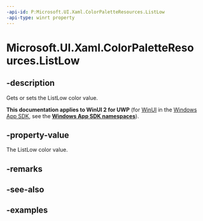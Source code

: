 ```yaml
---
-api-id: P:Microsoft.UI.Xaml.ColorPaletteResources.ListLow
-api-type: winrt property
---
```


<!-- Property syntax.
public IReference<Color> ListLow { get;  set; }
-->

# Microsoft.UI.Xaml.ColorPaletteResources.ListLow

## -description

Gets or sets the ListLow color value.

**This documentation applies to WinUI 2 for UWP** (for [WinUI](/windows/apps/winui/winui3/) in the [Windows App SDK](/windows/apps/windows-app-sdk/), see the **[Windows App SDK namespaces](/windows/windows-app-sdk/api/winrt/)**).

## -property-value

The ListLow color value.

## -remarks

## -see-also

## -examples

